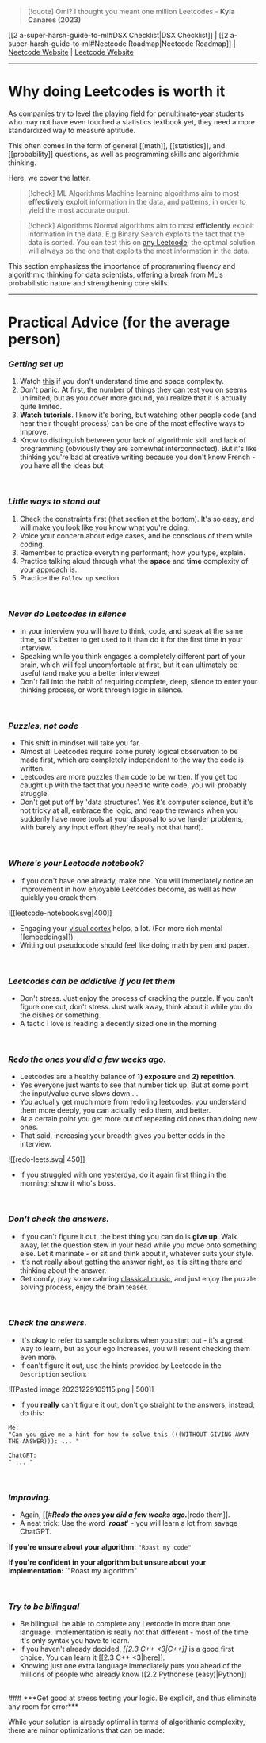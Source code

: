 > [!quote] Oml? I thought you meant one million Leetcodes - **Kyla Canares (2023)**

[[2 a-super-harsh-guide-to-ml#DSX Checklist|DSX Checklist]] | [[2 a-super-harsh-guide-to-ml#Neetcode Roadmap|Neetcode Roadmap]] | [Neetcode Website](https://neetcode.com) | [Leetcode Website](https://leetcode.com/problemset/)

---

# Why doing Leetcodes is worth it

As companies try to level the playing field for penultimate-year students who may not have even touched a statistics textbook yet, they need a more standardized way to measure aptitude. 

This often comes in the form of general [[math]], [[statistics]], and [[probability]] questions, as well as programming skills and algorithmic thinking. 

Here, we cover the latter. 

> [!check] ML Algorithms
> Machine learning algorithms aim to most **effectively** exploit information in the data, and patterns, in order to yield the most accurate output. 

> [!check] Algorithms
> Normal algorithms aim to most **efficiently** exploit information in the data. E.g Binary Search exploits the fact that the data is sorted. You can test this on [any Leetcode](); the optimal solution will always be the one that exploits the most information in the data.

This section emphasizes the importance of programming fluency and algorithmic thinking for data scientists, offering a break from ML's probabilistic nature and strengthening core skills.
<br>

---

# Practical Advice (for the average person)

### ***Getting set up***

1. Watch [this](https://youtu.be/BgLTDT03QtU?si=rpC7gzR6H2NUHeOD) if you don't understand time and space complexity. 
4. Don't panic. At first, the number of things they can test you on seems unlimited, but as you cover more ground, you realize that it is actually quite limited. 
5. **Watch tutorials**. I know it's boring, but watching other people code (and hear their thought process) can be one of the most effective ways to improve. 
6. Know to distinguish between your lack of algorithmic skill and lack of programming (obviously they are somewhat interconnected). But it's like thinking you're bad at creative writing because you don't know French - you have all the ideas but

<br>

### ***Little ways to stand out***

1. Check the constraints first (that section at the bottom). It's so easy, and will make you look like you know what you're doing. 
2. Voice your concern about edge cases, and be conscious of them while coding. 
3. Remember to practice everything performant; how you type, explain. 
4. Practice talking aloud through what the **space** and **time** complexity of your approach is. 
5. Practice the `Follow up` section

<br>

### ***Never do Leetcodes in silence***

- In your interview you will have to think, code, and speak at the same time, so it's better to get used to it than do it for the first time in your interview. 
- Speaking while you think engages a completely different part of your brain, which will feel uncomfortable at first, but it can ultimately be useful (and make you a better interviewee)
- Don't fall into the habit of requiring complete, deep, silence to enter your thinking process, or work through logic in silence. 


<br>

### ***Puzzles, not code***

- This shift in mindset will take you far. 
- Almost all Leetcodes require some purely logical observation to be made first, which are completely independent to the way the code is written. 
- Leetcodes are more puzzles than code to be written. If you get too caught up with the fact that you need to write code, you will probably struggle.
- Don't get put off by 'data structures'. Yes it's computer science, but it's not tricky at all, embrace the logic, and reap the rewards when you suddenly have more tools at your disposal to solve harder problems, with barely any input effort (they're really not that hard).


<br>

### ***Where's your Leetcode notebook?***

- If you don't have one already, make one. You will immediately notice an improvement in how enjoyable Leetcodes become, as well as how quickly you crack them. 

![[leetcode-notebook.svg|400]]

- Engaging your [visual cortex](https://en.wikipedia.org/wiki/Visual_cortex) helps, a lot. (For more rich mental [[embeddings]])
- Writing out pseudocode should feel like doing math by pen and paper. 

<br>

### ***Leetcodes can be addictive if you let them***

- Don't stress. Just enjoy the process of cracking the puzzle. If you can't figure one out, don't stress. Just walk away, think about it while you do the dishes or something. 
- A tactic I love is reading a decently sized one in the morning

<br>

### ***Redo the ones you did a few weeks ago.***

- Leetcodes are a healthy balance of **1) exposure** and **2) repetition**. 
- Yes everyone just wants to see that number tick up. But at some point the input/value curve slows down....
- You actually get much more from redo'ing leetcodes: you understand them more deeply, you can actually redo them, and better. 
- At a certain point you get more out of repeating old ones than doing new ones. 
- That said, increasing your breadth gives you better odds in the interview. 

![[redo-leets.svg| 450]]
- If you struggled with one yesterdya, do it again first thing in the morning; show it who's boss. 
<br>

### ***Don't check the answers.***

- If you can't figure it out, the best thing you can do is **give up**. Walk away, let the question stew in your head while you move onto something else. Let it marinate - or sit and think about it, whatever suits your style. 
- It's not really about getting the answer right, as it is sitting there and thinking about the answer. 
- Get comfy, play some calming [classical music](), and just enjoy the puzzle solving process, enjoy the brain teaser. 

<br>

### ***Check the answers.***

- It's okay to refer to sample solutions when you start out - it's a great way to learn, but as your ego increases, you will resent checking them even more. 
- If can't figure it out, use the hints provided by Leetcode in the `Description` section: 

![[Pasted image 20231229105115.png | 500]]

- If you **really** can't figure it out, don't go straight to the answers, instead, do this: 

```text
Me:
"Can you give me a hint for how to solve this (((WITHOUT GIVING AWAY THE ANSWER))): ... "

ChatGPT:
" ... "
```

<br>

### ***Improving.***

- Again, [[#***Redo the ones you did a few weeks ago.***|redo them]]. 
- A neat trick: Use the word '***roast***' - you will learn a lot from savage ChatGPT. 

**If you're unsure about your algorithm:** `"Roast my code"`

**If you're confident in your algorithm but unsure about your implementation:** `"Roast my algorithm"


<br>

### ***Try to be bilingual***

- Be bilingual: be able to complete any Leetcode in more than one language. Implementation is really not that different - most of the time it's only syntax you have to learn. 
- If you haven't already decided, *[[2.3 C++ <3|C++]]* is a good first choice. You can learn it [[2.3 C++ <3|here]]. 
- Knowing just one extra language immediately puts you ahead of the millions of people who already know [[2.2 Pythonese (easy)|Python]]

<br>
### ***Get good at stress testing your logic. Be explicit, and thus eliminate any room for error***

While your solution is already optimal in terms of algorithmic complexity, there are minor optimizations that can be made: